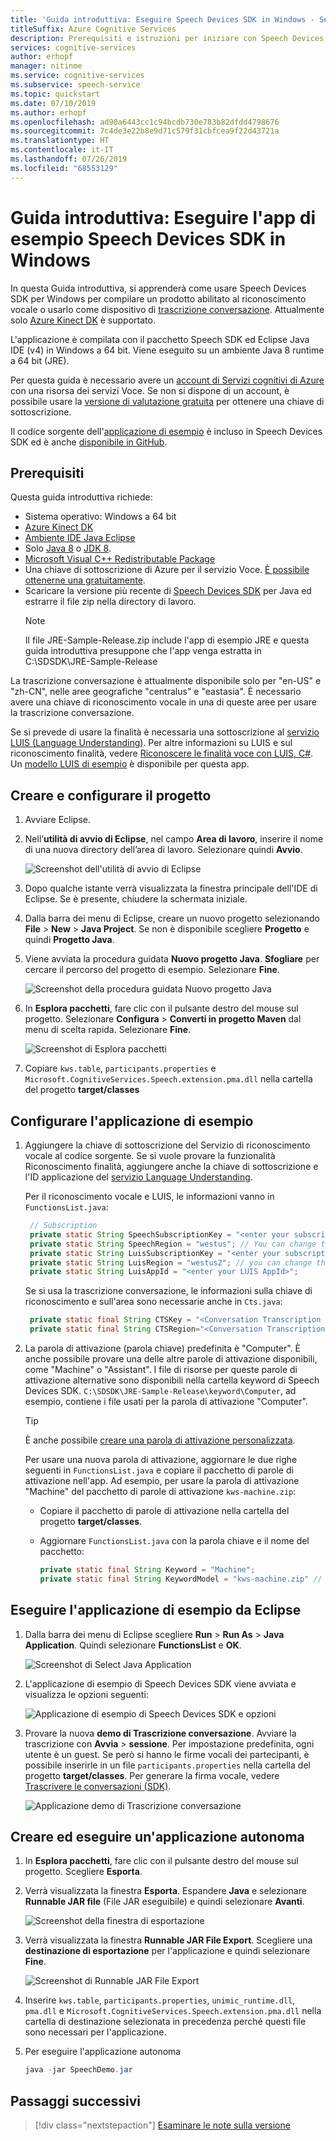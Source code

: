 ```yaml
---
title: 'Guida introduttiva: Eseguire Speech Devices SDK in Windows - Servizio Voce'
titleSuffix: Azure Cognitive Services
description: Prerequisiti e istruzioni per iniziare con Speech Devices SDK in Windows.
services: cognitive-services
author: erhopf
manager: nitinme
ms.service: cognitive-services
ms.subservice: speech-service
ms.topic: quickstart
ms.date: 07/10/2019
ms.author: erhopf
ms.openlocfilehash: ad90a6443cc1c94bcdb730e783b82dfdd4798676
ms.sourcegitcommit: 7c4de3e22b8e9d71c579f31cbfcea9f22d43721a
ms.translationtype: HT
ms.contentlocale: it-IT
ms.lasthandoff: 07/26/2019
ms.locfileid: "68553129"
---
```

# <a name="quickstart-run-the-speech-devices-sdk-sample-app-on-windows"></a>Guida introduttiva: Eseguire l'app di esempio Speech Devices SDK in Windows

In questa Guida introduttiva, si apprenderà come usare Speech Devices SDK per Windows per compilare un prodotto abilitato al riconoscimento vocale o usarlo come dispositivo di [trascrizione conversazione](conversation-transcription-service.md). Attualmente solo [Azure Kinect DK](https://azure.microsoft.com/services/kinect-dk/) è supportato.

L'applicazione è compilata con il pacchetto Speech SDK ed Eclipse Java IDE (v4) in Windows a 64 bit. Viene eseguito su un ambiente Java 8 runtime a 64 bit (JRE).

Per questa guida è necessario avere un [account di Servizi cognitivi di Azure](get-started.md) con una risorsa dei servizi Voce. Se non si dispone di un account, è possibile usare la [versione di valutazione gratuita](https://azure.microsoft.com/try/cognitive-services/) per ottenere una chiave di sottoscrizione.

Il codice sorgente dell'[applicazione di esempio](https://aka.ms/sdsdk-download-JRE) è incluso in Speech Devices SDK ed è anche [disponibile in GitHub](https://github.com/Azure-Samples/Cognitive-Services-Speech-Devices-SDK).

## <a name="prerequisites"></a>Prerequisiti

Questa guida introduttiva richiede:

* Sistema operativo: Windows a 64 bit
* [Azure Kinect DK](https://azure.microsoft.com/services/kinect-dk/)
* [Ambiente IDE Java Eclipse](https://www.eclipse.org/downloads/)
* Solo [Java 8](https://www.oracle.com/technetwork/java/javase/downloads/jre8-downloads-2133155.html) o [JDK 8](https://www.oracle.com/technetwork/java/javase/downloads/index.html).
* [Microsoft Visual C++ Redistributable Package](https://support.microsoft.com/help/2977003/the-latest-supported-visual-c-downloads)
* Una chiave di sottoscrizione di Azure per il servizio Voce. [È possibile ottenerne una gratuitamente](get-started.md).
* Scaricare la versione più recente di [Speech Devices SDK](https://aka.ms/sdsdk-download-JRE) per Java ed estrarre il file zip nella directory di lavoro.
   > [!NOTE]
   > Il file JRE-Sample-Release.zip include l'app di esempio JRE e questa guida introduttiva presuppone che l'app venga estratta in C:\SDSDK\JRE-Sample-Release

La trascrizione conversazione è attualmente disponibile solo per "en-US" e "zh-CN", nelle aree geografiche "centralus" e "eastasia". È necessario avere una chiave di riconoscimento vocale in una di queste aree per usare la trascrizione conversazione.

Se si prevede di usare la finalità è necessaria una sottoscrizione al [servizio LUIS (Language Understanding)](https://docs.microsoft.com/azure/cognitive-services/luis/azureibizasubscription). Per altre informazioni su LUIS e sul riconoscimento finalità, vedere [Riconoscere le finalità voce con LUIS, C#](https://docs.microsoft.com/azure/cognitive-services/speech-service/how-to-recognize-intents-from-speech-csharp). Un [modello LUIS di esempio](https://aka.ms/sdsdk-luis) è disponibile per questa app.

## <a name="create-and-configure-the-project"></a>Creare e configurare il progetto

1. Avviare Eclipse.

1. Nell’**utilità di avvio di Eclipse**, nel campo **Area di lavoro**, inserire il nome di una nuova directory dell’area di lavoro. Selezionare quindi **Avvio**.

   ![Screenshot dell'utilità di avvio di Eclipse](media/speech-devices-sdk/eclipse-launcher.png)

1. Dopo qualche istante verrà visualizzata la finestra principale dell'IDE di Eclipse. Se è presente, chiudere la schermata iniziale.

1. Dalla barra dei menu di Eclipse, creare un nuovo progetto selezionando **File** > **New** > **Java Project**. Se non è disponibile scegliere **Progetto** e quindi **Progetto Java**.

1. Viene avviata la procedura guidata **Nuovo progetto Java**. **Sfogliare** per cercare il percorso del progetto di esempio. Selezionare **Fine**.

   ![Screenshot della procedura guidata Nuovo progetto Java](media/speech-devices-sdk/eclipse-new-java-project.png)

1. In **Esplora pacchetti**, fare clic con il pulsante destro del mouse sul progetto. Selezionare **Configura** > **Converti in progetto Maven** dal menu di scelta rapida. Selezionare **Fine**.

   ![Screenshot di Esplora pacchetti](media/speech-devices-sdk/eclipse-convert-to-maven.png)

1. Copiare `kws.table`, `participants.properties` e `Microsoft.CognitiveServices.Speech.extension.pma.dll` nella cartella del progetto **target/classes**

## <a name="configure-the-sample-application"></a>Configurare l'applicazione di esempio

1. Aggiungere la chiave di sottoscrizione del Servizio di riconoscimento vocale al codice sorgente. Se si vuole provare la funzionalità Riconoscimento finalità, aggiungere anche la chiave di sottoscrizione e l'ID applicazione del [servizio Language Understanding](https://azure.microsoft.com/services/cognitive-services/language-understanding-intelligent-service/).

   Per il riconoscimento vocale e LUIS, le informazioni vanno in `FunctionsList.java`:

   ```java
    // Subscription
    private static String SpeechSubscriptionKey = "<enter your subscription info here>";
    private static String SpeechRegion = "westus"; // You can change this if your speech region is different.
    private static String LuisSubscriptionKey = "<enter your subscription info here>";
    private static String LuisRegion = "westus2"; // you can change this, if you want to test the intent, and your LUIS region is different.
    private static String LuisAppId = "<enter your LUIS AppId>";
   ```

    Se si usa la trascrizione conversazione, le informazioni sulla chiave di riconoscimento e sull'area sono necessarie anche in `Cts.java`:

   ```java
    private static final String CTSKey = "<Conversation Transcription Service Key>";
    private static final String CTSRegion="<Conversation Transcription Service Region>";// Region may be "centralus" or "eastasia"
    ```

1. La parola di attivazione (parola chiave) predefinita è "Computer". È anche possibile provare una delle altre parole di attivazione disponibili, come "Machine" o "Assistant". I file di risorse per queste parole di attivazione alternative sono disponibili nella cartella keyword di Speech Devices SDK. `C:\SDSDK\JRE-Sample-Release\keyword\Computer`, ad esempio, contiene i file usati per la parola di attivazione "Computer".

   > [!TIP]
   > È anche possibile [creare una parola di attivazione personalizzata](speech-devices-sdk-create-kws.md).

    Per usare una nuova parola di attivazione, aggiornare le due righe seguenti in `FunctionsList.java` e copiare il pacchetto di parole di attivazione nell'app. Ad esempio, per usare la parola di attivazione "Machine" del pacchetto di parole di attivazione `kws-machine.zip`:

   * Copiare il pacchetto di parole di attivazione nella cartella del progetto **target/classes**.

   * Aggiornare `FunctionsList.java` con la parola chiave e il nome del pacchetto:

     ```java
     private static final String Keyword = "Machine";
     private static final String KeywordModel = "kws-machine.zip" // set your own keyword package name.
     ```

## <a name="run-the-sample-application-from-eclipse"></a>Eseguire l'applicazione di esempio da Eclipse

1. Dalla barra dei menu di Eclipse scegliere **Run** > **Run As** > **Java Application**. Quindi selezionare **FunctionsList** e **OK**.

   ![Screenshot di Select Java Application](media/speech-devices-sdk/eclipse-run-sample.png)

1. L'applicazione di esempio di Speech Devices SDK viene avviata e visualizza le opzioni seguenti:

   ![Applicazione di esempio di Speech Devices SDK e opzioni](media/speech-devices-sdk/java-sample-app-windows.png)

1. Provare la nuova **demo di Trascrizione conversazione**. Avviare la trascrizione con **Avvia** > **sessione**. Per impostazione predefinita, ogni utente è un guest. Se però si hanno le firme vocali dei partecipanti, è possibile inserirle in un file `participants.properties` nella cartella del progetto **target/classes**. Per generare la firma vocale, vedere [Trascrivere le conversazioni (SDK)](how-to-use-conversation-transcription-service.md).

   ![Applicazione demo di Trascrizione conversazione](media/speech-devices-sdk/cts-sample-app-windows.png)

## <a name="create-and-run-a-standalone-application"></a>Creare ed eseguire un'applicazione autonoma

1. In **Esplora pacchetti**, fare clic con il pulsante destro del mouse sul progetto. Scegliere **Esporta**. 

1. Verrà visualizzata la finestra **Esporta**. Espandere **Java** e selezionare **Runnable JAR file** (File JAR eseguibile) e quindi selezionare **Avanti**.

   ![Screenshot della finestra di esportazione](media/speech-devices-sdk/eclipse-export-windows.png) 

1. Verrà visualizzata la finestra **Runnable JAR File Export**. Scegliere una **destinazione di esportazione** per l'applicazione e quindi selezionare **Fine**.
 
   ![Screenshot di Runnable JAR File Export](media/speech-devices-sdk/eclipse-export-jar-windows.png)

1. Inserire `kws.table`, `participants.properties`, `unimic_runtime.dll`, `pma.dll` e `Microsoft.CognitiveServices.Speech.extension.pma.dll` nella cartella di destinazione selezionata in precedenza perché questi file sono necessari per l'applicazione.

1. Per eseguire l'applicazione autonoma

     ```powershell
     java -jar SpeechDemo.jar
     ```

## <a name="next-steps"></a>Passaggi successivi

> [!div class="nextstepaction"]
> [Esaminare le note sulla versione](devices-sdk-release-notes.md)
